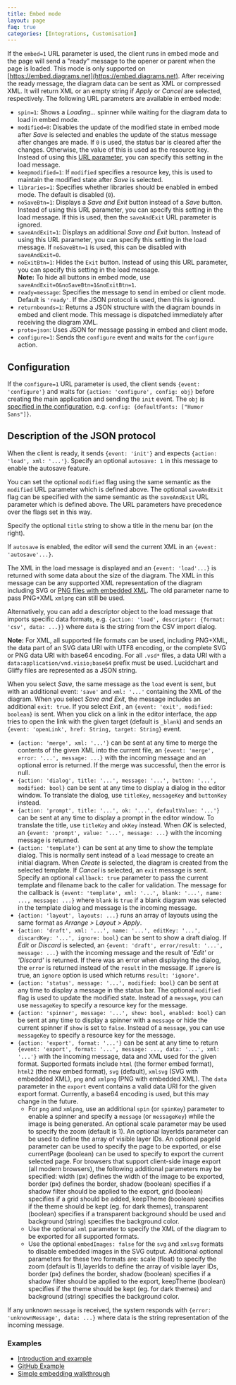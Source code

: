 ```yaml
---
title: Embed mode
layout: page
faq: true
categories: [Integrations, Customisation]
---
```


If the ``embed=1`` URL parameter is used, the client runs in embed mode and the page will send a "ready" message to the opener or parent when the page is loaded. This mode is only supported on [https://embed.diagrams.net](https://embed.diagrams.net). After receiving the ready message, the diagram data can be sent as XML or compressed XML. It will return XML or an empty string if _Apply_ or _Cancel_ are selected, respectively. The following URL parameters are available in embed mode:
* ``spin=1``: Shows a _Loading..._ spinner while waiting for the diagram data to load in embed mode.
* ``modified=0``: Disables the update of the modified state in embed mode after _Save_ is selected and enables the update of the status message after changes are made. If ``0`` is used, the status bar is cleared after the changes. Otherwise, the value of this is used as the resource key. Instead of using this [URL parameter](/doc/faq/supported-url-parameters.html), you can specify this setting in the load message.
* ``keepmodified=1``: If ``modified`` specifies a resource key, this is used to maintain the modified state after _Save_ is selected.
* ``libraries=1``: Specifies whether libraries should be enabled in embed mode. The default is disabled (``0``).
* ``noSaveBtn=1``: Displays a _Save and Exit_ button instead of a _Save_ button. Instead of using this URL parameter, you can specify this setting in the load message. If this is used, then the ``saveAndExit`` URL parameter is ignored.
* ``saveAndExit=1``: Displays an additional _Save and Exit_ button. Instead of using this URL parameter, you can specify this setting in the load message.  If ``noSaveBtn=1`` is used, this can be disabled with ``saveAndExit=0``.
* ``noExitBtn=1``: Hides the ``Exit`` button. Instead of using this URL parameter, you can specify this setting in the load message.
<br >**Note:** To hide all buttons in embed mode, use ``saveAndExit=0&noSaveBtn=1&noExitBtn=1``.
* ``ready=message``: Specifies the message to send in embed or client mode. Default is ``'ready'``. If the JSON protocol is used, then this is ignored.
* ``returnbounds=1``: Returns a JSON structure with the diagram bounds in embed and client mode. This message is dispatched immediately after receiving the diagram XML.
* ``proto=json``: Uses JSON for message passing in embed and client mode.
* ``configure=1``: Sends the ``configure`` event and waits for the ``configure`` action.

## Configuration

If the ``configure=1`` URL parameter is used, the client sends ``{event: 'configure'}`` and waits for ``{action: 'configure', config: obj}`` before creating the main application and sending the ``init`` event. The ``obj`` is [specified in the configuration](/doc/faq/diagram-editor-configuration.html), e.g. ``config: {defaultFonts: ["Humor Sans"]}``.


## Description of the JSON protocol

When the client is ready, it sends ``{event: 'init'}`` and expects ``{action: 'load', xml: '...'}``. Specify an optional ``autosave: 1`` in this message to enable the autosave feature.

You can set the optional ``modified`` flag using the same semantic as the ``modified`` URL parameter which is defined above. The optional ``saveAndExit`` flag can be specified with the same semantic as the ``saveAndExit`` URL parameter which is defined above. The URL parameters have precedence over the flags set in this way.

Specify the optional ``title`` string to show a title in the menu bar (on the right).

If ``autosave`` is enabled, the editor will send the current XML in an ``{event: 'autosave'...}``.

The XML in the load message is displayed and an ``{event: 'load'...}`` is returned with some data about the size of the diagram. The XML in this message can be any supported XML representation of the diagram including SVG or [PNG files with embedded XML](/blog/xml-in-png.html). The old parameter name to pass PNG+XML ``xmlpng`` can still be used.

Alternatively, you can add a descriptor object to the load message that imports specific data formats, e.g. ``{action: 'load', descriptor: {format: 'csv', data: ...}}`` where ``data`` is the string from the CSV import dialog.

**Note:** For XML, all supported file formats can be used, including PNG+XML, the data part of an SVG data URI with UTF8 encoding, or the complete SVG or PNG data URI with base64 encoding. For all ``.vsd*`` files, a data URI with a
``data:application/vnd.visio;base64`` prefix must be used. Lucidchart and Gliffy files are represented as a JSON string.

When you select _Save_, the same message as the ``load`` event is sent, but with an additional event: ``'save'`` and ``xml: '...'`` containing the XML of the diagram. When you select _Save and Exit_, the message includes an additional ``exit: true``. If you select _Exit_ , an ``{event: 'exit', modified: boolean}`` is sent. When you click on a link in the editor interface, the app tries to open the link with the given target (default is ``_blank``) and sends an ``{event: 'openLink', href: String, target: String}`` event.

* ``{action: 'merge', xml: '...'}`` can be sent at any time to merge the contents of the given XML into the current file, an ``{event: 'merge', error: '...', message: ...}`` with the incoming message and an optional error is returned. If the merge was successful, then the error is null.
* ``{action: 'dialog', title: '...', message: '...', button: '...', modified: bool}`` can be sent at any time to display a dialog in the editor window. To translate the dialog, use ``titleKey``, ``messageKey`` and ``buttonKey`` instead.
* ``{action: 'prompt', title: '...', ok: '...', defaultValue: '...'}`` can be sent at any time to display a prompt in the editor window. To translate the title, use ``titleKey`` and ``okKey`` instead. When _OK_ is selected, an ``{event: 'prompt', value: '...', message: ...}`` with the incoming message is returned.
* ``{action: 'template'}`` can be sent at any time to show the template dialog. This is normally sent instead of a ``load`` message to create an initial diagram. When _Create_ is selected, the diagram is created from the selected template. If _Cancel_ is selected, an ``exit`` message is sent. Specify an optional ``callback: true`` parameter to pass the current template and filename back to the caller for validation. The message for the callback is ``{event: 'template', xml: '...', blank: '...', name: ..., message: ...}`` where ``blank`` is ``true`` if a blank diagram was selected in the template dialog and message is the incoming message.
* ``{action: 'layout', layouts: ...}`` runs an array of layouts using the same format as _Arrange > Layout > Apply_.
* ``{action: 'draft', xml: '...', name: '...', editKey: '...', discardKey: '...', ignore: bool}`` can be sent to show a draft dialog. If _Edit_ or _Discard_ is selected, an ``{event: 'draft', error/result: '...', message: ...}`` with the incoming message and the result of _'Edit'_ or _'Discard'_ is returned. If there was an error when displaying the dialog, the ``error`` is returned instead of the ``result`` in the message. If ``ignore`` is true, an ``ignore`` option is used which returns ``result: 'ignore'``.
* ``{action: 'status', message: '...', modified: bool}`` can be sent at any time to display a message in the status bar. The optional ``modified`` flag is used to update the modified state. Instead of a ``message``, you can use ``messageKey`` to specify a resource key for the message.
* ``{action: 'spinner', message: '...', show: bool, enabled: bool}`` can be sent at any time to display a spinner with a ``message`` or hide the current spinner if ``show`` is set to ``false``. Instead of a ``message``, you can use ``messageKey`` to specify a resource key for the message.
* ``{action: 'export', format: '...'}`` can be sent at any time to return ``{event: 'export', format: '...', message: ..., data: '...', xml: '...'}`` with the incoming message, data and XML used for the given format. Supported formats include ``html`` (the former embed format), ``html2`` (the new embed format), ``svg`` (default), ``xmlsvg`` (SVG with embeddded XML), ``png`` and ``xmlpng`` (PNG with embedded XML). The ``data`` parameter in the ``export`` event contains a valid data URI for the given export format. Currently, a base64 encoding is used, but this may change in the future.
   * For ``png`` and ``xmlpng``, use an additional ``spin`` (or ``spinKey``) parameter to enable a spinner and specify a ``message`` (or ``messageKey``) while the image is being generated. An optional scale parameter may be used to specify the zoom (default is 1). An optional layerIds parameter can be used to define the array of visible layer IDs. An optional pageId parameter can be used to specify the page to be exported, or else currentPage (boolean) can be used to specify to export the current selected page. For browsers that support client-side image export (all modern browsers), the following additional parameters may be specified: width (px) defines the width of the image to be exported, border (px) defines the border, shadow (boolean) specifies if a shadow filter should be applied to the export, grid (boolean) specifies if a grid should be added, keepTheme (boolean) specifies if the theme should be kept (eg. for dark themes), transparent (boolean) specifies if a transparent background should be used and background (string) specifies the background color.
   * Use the optional ``xml`` parameter to specify the XML of the diagram to be exported for all supported formats.
   * Use the optional ``embedImages: false`` for the ``svg`` and ``xmlsvg`` formats to disable embedded images in the SVG output. Additional optional parameters for these two formats are: scale (float) to specify the zoom (default is 1),layerIds to define the array of visible layer IDs, border (px) defines the border, shadow (boolean) specifies if a shadow filter should be applied to the export, keepTheme (boolean) specifies if the theme should be kept (eg. for dark themes) and background (string) specifies the background color.

If any unknown ``message`` is received, the system responds with ``{error: 'unknownMessage', data: ...}`` where data is the string representation of the incoming message.

### Examples

* [Introduction and example](https://github.com/jgraph/drawio-html5)
* [GitHub Example](https://github.com/jgraph/drawio-github)
* [Simple embedding walkthrough](/blog/embedding-walkthrough.html)
